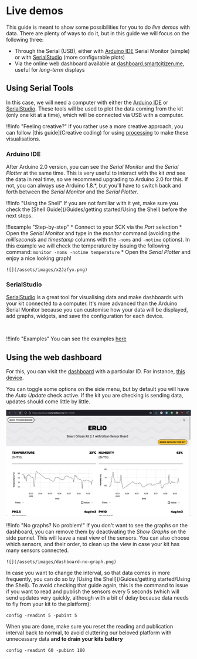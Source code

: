 # Live demos

This guide is meant to show some possibilities for you to do _live demos_ with data. There are plenty of ways to do it, but in this guide we will focus on the following three:

- Through the Serial (USB), either with [Arduino IDE](https://www.arduino.cc/en/software/) Serial Monitor (simple) or with [SerialStudio](https://serial-studio.github.io/) (more configurable plots)
- Via the online web dashboard available at [dashboard.smartcitizen.me](https://dashboard.smartcitizen.me), useful for _long-term_ displays

## Using Serial Tools

In this case, we will need a computer with either the [Arduino IDE](https://www.arduino.cc/en/software/) or [SerialStudio](https://serial-studio.github.io/). These tools will be used to plot the data coming from the kit (only one kit at a time), which will be connected via USB with a computer.

!!!info "Feeling creative?"
    If you rather use a more creative approach, you can follow [this guide](Creative coding) for using [processing](https://processing.org) to make these visualisations.

### Arduino IDE

After Arduino 2.0 version, you can see the _Serial Monitor_ and the _Serial Plotter_ at the same time. This is very useful to interact with the kit *and* see the data in real time, so we recommend upgrading to Arduino 2.0 for this. If not, you can always use Arduino 1.8.*, but you'll have to switch back and forth between the _Serial Monitor_ and the _Serial Plotter_.

!!!info "Using the Shell"
    If you are not familiar with it yet, make sure you check the [Shell Guide](/Guides/getting started/Using the Shell) before the next steps.

!!!example "Step-by-step"
    * Connect to your SCK via the _Port_ selection
    * Open the _Serial Monitor_ and type in the _monitor_ command (avoiding the _milliseconds_ and _timestamp_ columns with the `-noms` and `-notime` options). In this example we will check the temperature by issuing the following command:
        ```
        monitor -noms -notime temperature
        ```
    * Open the _Serial Plotter_ and enjoy a nice looking graph!

    ![](/assets/images/x2Jzfyx.png)

### SerialStudio

[SerialStudio](https://serial-studio.github.io/) is a great tool for visualising data and make dashboards with your kit connected to a computer. It's more advanced than the Arduino Serial Monitor because you can customise how your data will be displayed, add graphs, widgets, and save the configuration for each device.

![]()

!!!info "Examples"
    You can see the examples [here](/assets/serial_studio)

## Using the web dashboard

For this, you can visit the [dashboard](https://dashboard.smartcitizen.me) with a particular ID. For instance, [this device](https://dashboard.smartcitizen.me/?id=15618).

You can toggle some options on the side menu, but by default you will have the _Auto Update_ check active. If the kit you are checking is sending data, updates should come little by little.

![](/assets/images/dashboard.png)

!!!info "No graphs? No problem!"
    If you don't want to see the graphs on the dashboard, you can remove them by deactivating the _Show Graphs_ on the side pannel. This will leave a neat view of the sensors. You can also choose which sensors, and their order, to clean up the view in case your kit has many sensors connected.

    ![](/assets/images/dashboard-no-graph.png)

In case you want to change the interval, so that data comes in more frequently, you can do so by [Using the Shell](/Guides/getting started/Using the Shell). To avoid checking that guide again, this is the command to issue if you want to read and publish the sensors every 5 seconds (which will send updates very quickly, although with a bit of delay because data needs to fly from your kit to the platform):

```
config -readint 5 -pubint 5
```

When you are done, make sure you reset the reading and publication interval back to normal, to avoid cluttering our beloved platform with unnecessary data **and to drain your kits battery**

```
config -readint 60 -pubint 180
```
